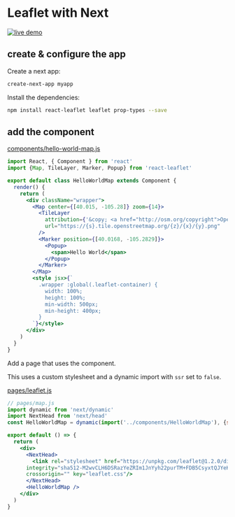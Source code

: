 # Leaflet with Next

[![live demo](https://img.shields.io/badge/live-demo-green.svg?style=plastic)](https://resourcessnippets-next-hqozwsosfk.now.sh/leaflet)

## create & configure the app

Create a next app:

``` bash
create-next-app myapp
```

Install the dependencies:

``` bash
npm install react-leaflet leaflet prop-types --save
```

## add the component

[components/hello-world-map.js](https://github.com/resources/snippets/blob/master/apps/next/components/hello-world-map.js)

``` jsx
import React, { Component } from 'react'
import {Map, TileLayer, Marker, Popup} from 'react-leaflet'

export default class HelloWorldMap extends Component {
  render() {
    return (
      <div className="wrapper">
        <Map center={[40.015, -105.28]} zoom={14}>
          <TileLayer
            attribution={'&copy; <a href="http://osm.org/copyright">OpenStreetMap</a> contributors'}
            url="https://{s}.tile.openstreetmap.org/{z}/{x}/{y}.png"
          />
          <Marker position={[40.0168, -105.2829]}>
            <Popup>
              <span>Hello World</span>
            </Popup>
          </Marker>
        </Map>
        <style jsx>{`
          .wrapper :global(.leaflet-container) {
            width: 100%;
            height: 100%;
            min-width: 500px;
            min-height: 400px;
          }
        `}</style>
      </div>
    )
  }
}
```

Add a page that uses the component.

This uses a custom stylesheet and a dynamic import with `ssr` set to `false`.

[pages/leaflet.js](https://github.com/resources/snippets/blob/master/apps/next/pages/leaflet.js)

``` jsx
// pages/map.js
import dynamic from 'next/dynamic'
import NextHead from 'next/head'
const HelloWorldMap = dynamic(import('../components/HelloWorldMap'), {ssr: false})

export default () => {
  return (
    <div>
      <NextHead>
        <link rel="stylesheet" href="https://unpkg.com/leaflet@1.2.0/dist/leaflet.css"
      integrity="sha512-M2wvCLH6DSRazYeZRIm1JnYyh22purTM+FDB5CsyxtQJYeKq83arPe5wgbNmcFXGqiSH2XR8dT/fJISVA1r/zQ=="
      crossorigin="" key="leaflet.css"/>
      </NextHead>
      <HelloWorldMap />
    </div>
  )
}
```